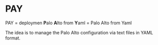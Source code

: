 # PAY
PAY = deploymen <b>P</b>alo <b>A</b>lto from <b>Y</b>aml = Palo Alto from Yaml

The idea is to manage the Palo Alto configuration via text files in YAML format. 
